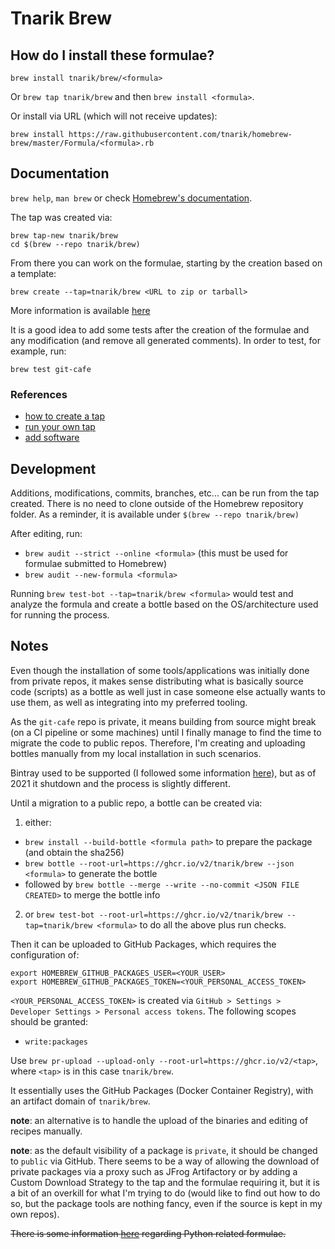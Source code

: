 # Tnarik Brew

## How do I install these formulae?
`brew install tnarik/brew/<formula>`

Or `brew tap tnarik/brew` and then `brew install <formula>`.

Or install via URL (which will not receive updates):

```
brew install https://raw.githubusercontent.com/tnarik/homebrew-brew/master/Formula/<formula>.rb
```

## Documentation
`brew help`, `man brew` or check [Homebrew's documentation](https://docs.brew.sh).


The tap was created via:

```
brew tap-new tnarik/brew
cd $(brew --repo tnarik/brew)
```

From there you can work on the formulae, starting by the creation based on a template:

```
brew create --tap=tnarik/brew <URL to zip or tarball>
```

More information is available [here](https://docs.brew.sh/Formula-Cookbook)

It is a good idea to add some tests after the creation of the formulae and any modification (and remove all generated comments). In order to test, for example, run:

```
brew test git-cafe
```

### References

* [how to create a tap](https://docs.brew.sh/How-to-Create-and-Maintain-a-Tap)
* [run your own tap](https://publishing-project.rivendellweb.net/creating-and-running-your-own-homebrew-tap/)
* [add software](https://docs.brew.sh/Adding-Software-to-Homebrew)

## Development

Additions, modifications, commits, branches, etc... can be run from the tap created. There is no need to clone outside of the Homebrew repository folder. As a reminder, it is available under  `$(brew --repo tnarik/brew)`

After editing, run:

* `brew audit --strict --online <formula>` (this must be used for formulae submitted to Homebrew)
* `brew audit --new-formula <formula>`

Running `brew test-bot --tap=tnarik/brew <formula>` would test and analyze the formula <formula> and create a bottle based on the OS/architecture used for running the process.

## Notes

Even though the installation of some tools/applications was initially done from private repos, it makes sense distributing what is basically source code (scripts) as a bottle as well just in case someone else actually wants to use them, as well as integrating into my preferred tooling.

As the `git-cafe` repo is private, it means building from source might break (on a CI pipeline or some machines) until I finally manage to find the time to migrate the code to public repos. Therefore, I'm creating and uploading bottles manually from my local installation in such scenarios.

Bintray used to be supported (I followed some information [here](https://jonathanchang.org/blog/maintain-your-own-homebrew-repository-with-binary-bottles/)), but as of 2021 it shutdown and the process is slightly different.

Until a migration to a public repo, a bottle can be created via:

1. either:
  * `brew install --build-bottle <formula path>` to prepare the package (and obtain the sha256)
  * `brew bottle --root-url=https://ghcr.io/v2/tnarik/brew --json <formula>` to generate the bottle
  * followed by `brew bottle --merge --write --no-commit <JSON FILE CREATED>` to merge the bottle info
2. or `brew test-bot --root-url=https://ghcr.io/v2/tnarik/brew --tap=tnarik/brew <formula>` to do all the above plus run checks.

Then it can be uploaded to GitHub Packages, which requires the configuration of:

```
export HOMEBREW_GITHUB_PACKAGES_USER=<YOUR_USER>
export HOMEBREW_GITHUB_PACKAGES_TOKEN=<YOUR_PERSONAL_ACCESS_TOKEN>
```

`<YOUR_PERSONAL_ACCESS_TOKEN>` is created via `GitHub > Settings > Developer Settings > Personal access tokens`. The following scopes should be granted:

* `write:packages`

Use `brew pr-upload --upload-only --root-url=https://ghcr.io/v2/<tap>`, where `<tap>` is in this case `tnarik/brew`.

It essentially uses the GitHub Packages (Docker Container Registry), with an artifact domain of `tnarik/brew`.

**note**: an alternative is to handle the upload of the binaries and editing of recipes manually.

**note**: as the default visibility of a package is `private`, it should be changed to `public` via GitHub. There seems to be a way of allowing the download of private packages via a proxy such as JFrog Artifactory or by adding a Custom Download Strategy to the tap and the formulae requiring it, but it is a bit of an overkill for what I'm trying to do (would like to find out how to do so, but the package tools are nothing fancy, even if the source is kept in my own repos).

~~There is some information [here](https://docs.brew.sh/Python-for-Formula-Authors) regarding Python related formulae.~~
